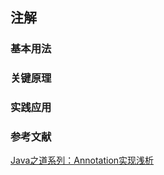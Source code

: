 ## 注解

### 基本用法

### 关键原理

### 实践应用

### 参考文献  
[Java之道系列：Annotation实现浅析](http://www.lxway.com/605846886.htm)  
